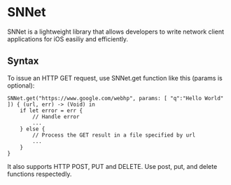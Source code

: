 # SNNet

SNNet is a lightweight library that allows developers to write network client applications for iOS easiliy and efficiently.

## Syntax

To issue an HTTP GET request, use SNNet.get function like this (params is optional):

```
SNNet.get("https://www.google.com/webhp", params: [ "q":"Hello World" ]) { (url, err) -> (Void) in
    if let error = err {
        // Handle error
        ...
    } else {
        // Process the GET result in a file specified by url
        ...
    }
}
```

It also supports HTTP POST, PUT and DELETE. Use post, put, and delete functions respectedly. 
